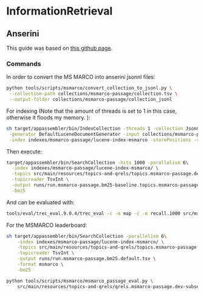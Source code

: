 # InformationRetrieval
## Anserini

This guide was based on [this github page](https://github.com/castorini/anserini/blob/master/docs/experiments-msmarco-passage.md). 

### Commands

In order to convert the MS MARCO into anserini jsonnl files:

```bash
python tools/scripts/msmarco/convert_collection_to_jsonl.py \
 --collection-path collections/msmarco-passage/collection.tsv \
 --output-folder collections/msmarco-passage/collection_jsonl
```

For indexing (Note that the amount of threads is set to 1 in this case, otherwise it floods my memory. 
):

```bash
sh target/appassembler/bin/IndexCollection -threads 1 -collection JsonCollection \
 -generator DefaultLuceneDocumentGenerator -input collections/msmarco-passage/collection_jsonl \
 -index indexes/msmarco-passage/lucene-index-msmarco -storePositions -storeDocvectors -storeRaw 
```

Then execute:

```bash
target/appassembler/bin/SearchCollection -hits 1000 -parallelism 6\
  -index indexes/msmarco-passage/lucene-index-msmarco/ \
  -topics src/main/resources/topics-and-qrels/topics.msmarco-passage.dev-subset.txt \
  -topicreader TsvInt \
  -output runs/run.msmarco-passage.bm25-baseline.topics.msmarco-passage.dev-subset.txt \
  -bm25
```

And can be evaluated with:

```bash
tools/eval/trec_eval.9.0.4/trec_eval -c -m map -c -m recall.1000 src/main/resources/topics-and-qrels/qrels.msmarco-passage.dev-subset.txt runs/run.msmarco-passage.bm25-baseline.topics.msmarco-passage.dev-subset.txt
```
 
For the MSMARCO leaderboard:

```bash
sh target/appassembler/bin/SearchCollection -parallelism 6\
    -index indexes/msmarco-passage/lucene-index-msmarco/ \
    -topics src/main/resources/topics-and-qrels/topics.msmarco-passage.dev-subset.txt \
    -topicreader TsvInt \
    -output runs/run.msmarco-passage.bm25.default.tsv \
    -format msmarco \
    -bm25
```

```bash
python tools/scripts/msmarco/msmarco_passage_eval.py \
    src/main/resources/topics-and-qrels/qrels.msmarco-passage.dev-subset.txt runs/run.msmarco-passage.bm25.default.tsv
```

